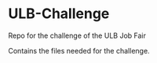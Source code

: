 # ULB-Challenge
Repo for the challenge of the ULB Job Fair

Contains the files needed for the challenge.
